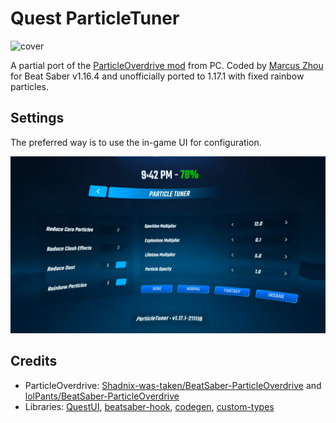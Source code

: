 Quest ParticleTuner
===================

![cover](./cover.gif)

A partial port of the [ParticleOverdrive mod](https://github.com/Shadnix-was-taken/BeatSaber-ParticleOverdrive/commit/68f8eeb9100a88606faabdd875520654993fbcbc) from PC. Coded by [Marcus Zhou](https://github.com/SuperMarcus) for Beat Saber v1.16.4 and unofficially ported to 1.17.1 with fixed rainbow particles.

## Settings

The preferred way is to use the in-game UI for configuration.

![settings](./settings_screenshot_wide.png)

## Credits

* ParticleOverdrive: [Shadnix-was-taken/BeatSaber-ParticleOverdrive](https://github.com/Shadnix-was-taken/BeatSaber-ParticleOverdrive) and [lolPants/BeatSaber-ParticleOverdrive](https://github.com/lolPants/BeatSaber-ParticleOverdrive)
* Libraries: [QuestUI](https://github.com/darknight1050/questui), [beatsaber-hook](https://github.com/sc2ad/beatsaber-hook), [codegen](https://github.com/sc2ad/BeatSaber-Quest-Codegen), [custom-types](https://github.com/sc2ad/Il2CppQuestTypePatching)
